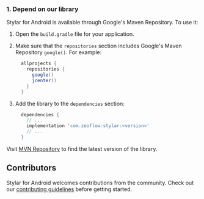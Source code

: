 <!--docs:
title: "Getting Started"
layout: landing
section: docs
path: /docs/getting-started/
-->

### 1. Depend on our library

Stylar for Android is available through Google's Maven Repository.
To use it:

1.  Open the `build.gradle` file for your application.
2.  Make sure that the `repositories` section includes Google's Maven Repository
    `google()`. For example:

    ```groovy
      allprojects {
        repositories {
          google()
          jcenter()
        }
      }
    ```

3.  Add the library to the `dependencies` section:

    ```groovy
      dependencies {
        // ...
        implementation 'com.zeoflow:stylar:<version>'
        // ...
      }
    ```

Visit [MVN Repository](https://mvnrepository.com/artifact/com.zeoflow/stylar)
to find the latest version of the library.

## Contributors

Stylar for Android welcomes contributions from the community. Check
out our [contributing guidelines](contributing.md) before getting started.
